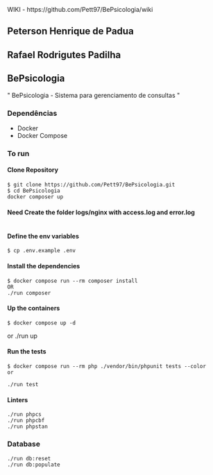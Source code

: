 <div style="text-align: justify;">
WIKI - https://github.com/Pett97/BePsicologia/wiki

## Peterson Henrique de Padua
## Rafael Rodrigutes Padilha

## BePsicologia

"
BePsicologia - Sistema para gerenciamento de consultas 
"

### Dependências

- Docker
- Docker Compose

### To run

#### Clone Repository

```
$ git clone https://github.com/Pett97/BePsicologia.git
$ cd BePsicologia
docker composer up 

```

#### Need Create the folder logs/nginx with access.log and error.log

```

```

#### Define the env variables

```
$ cp .env.example .env
```


#### Install the dependencies

```
$ docker compose run --rm composer install
OR
./run composer
```

#### Up the containers

```
$ docker compose up -d
```
or
./run up


#### Run the tests

```
$ docker compose run --rm php ./vendor/bin/phpunit tests --color
or

./run test
```

#### Linters
```
./run phpcs
./run phpcbf
./run phpstan
```
### Database
```
./run db:reset
./run db:populate

```

